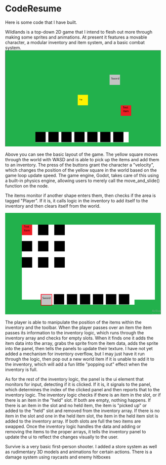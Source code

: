 # CodeResume
Here is some code that I have built.


Wildlands is a top-down 2D game that I intend to flesh out more through making some sprites and animations. At present it features a movable character, a modular inventory and item system, and a basic combat system.
![alt text](https://github.com/User1123212/CodeResume/blob/main/Images/GameOverview.png)

Above you can see the basic layout of the game. The yellow square moves through the world with WASD and is able to pick up the items and add them to an inventory. The press of the buttons grant the character a "velocity", which changes the position of the yellow square in the world based on the game loop update speed. The game engine, Godot, takes care of this using a built-in physics engine, allowing users to merely call the move_and_slide() function on the node.

The items monitor if another shape enters them, then checks if the area is tagged "Player". If it is, it calls logic in the inventory to add itself to the inventory and then clears itself from the world.

![alt text](https://github.com/User1123212/CodeResume/blob/main/Images/ModularInventory.png)

The player is able to manipulate the position of the items within the inventory and the toolbar. When the player passes over an item the item passes its information to the inventory logic, which runs through the inventory array and checks for empty slots. When it finds one it adds the item data into the array, grabs the sprite from the item data, adds the sprite into the panel, then tells the panels to update their texture. I have not yet added a mechanism for inventory overflow, but I may just have it run through the logic, then pop out a new world item if it is unable to add it to the inventory, which will add a fun little "popping out" effect when the inventory is full.

As for the rest of the inventory logic, the panel is the ui element that monitors for input, detecting if it is clicked. If it is, it signals to the panel, which determines the index of the clicked panel and then reports that to the inventory logic. The inventory logic checks if there is an item in the slot, or if there is an item in the "held" slot. If both are empty, nothing happens. If there is an item in the slot and no held item, the item is "picked up" or added to the "held" slot and removed from the inventory array. If there is no item in the slot and one in the held item slot, the item in the held item slot is added to the inventory array. If both slots are full the two items are swapped. Once the inventory logic handles the data and adding or removing the items to the proper arrays, it tells the inventory panel to update the ui to reflect the changes visually to the user.



Survive is a very basic first-person shooter. I added a store system as well as rudimentary 3D models and animations for certain actions. There is a damage system using raycasts and enemy hitboxes
